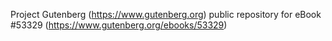 Project Gutenberg (https://www.gutenberg.org) public repository for
eBook #53329 (https://www.gutenberg.org/ebooks/53329)
